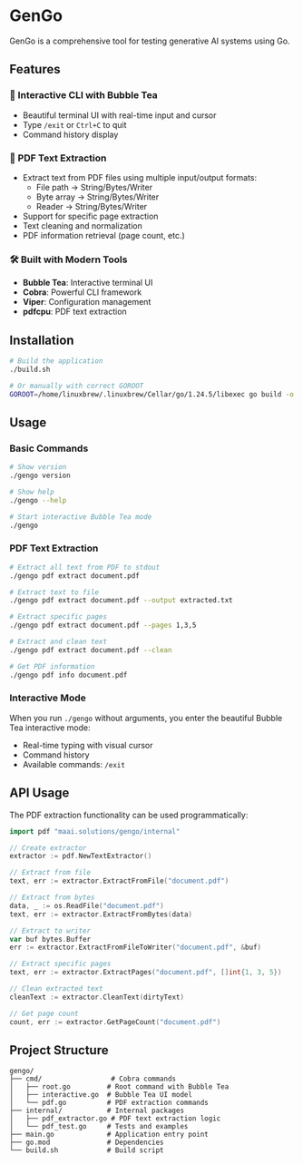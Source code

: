 # GenGo

GenGo is a comprehensive tool for testing generative AI systems using Go.

## Features

### 🎯 Interactive CLI with Bubble Tea
- Beautiful terminal UI with real-time input and cursor
- Type `/exit` or `Ctrl+C` to quit
- Command history display

### 📄 PDF Text Extraction
- Extract text from PDF files using multiple input/output formats:
  - File path → String/Bytes/Writer
  - Byte array → String/Bytes/Writer  
  - Reader → String/Bytes/Writer
- Support for specific page extraction
- Text cleaning and normalization
- PDF information retrieval (page count, etc.)

### 🛠️ Built with Modern Tools
- **Bubble Tea**: Interactive terminal UI
- **Cobra**: Powerful CLI framework
- **Viper**: Configuration management
- **pdfcpu**: PDF text extraction

## Installation

```bash
# Build the application
./build.sh

# Or manually with correct GOROOT
GOROOT=/home/linuxbrew/.linuxbrew/Cellar/go/1.24.5/libexec go build -o gengo
```

## Usage

### Basic Commands
```bash
# Show version
./gengo version

# Show help
./gengo --help

# Start interactive Bubble Tea mode
./gengo
```

### PDF Text Extraction
```bash
# Extract all text from PDF to stdout
./gengo pdf extract document.pdf

# Extract text to file
./gengo pdf extract document.pdf --output extracted.txt

# Extract specific pages
./gengo pdf extract document.pdf --pages 1,3,5

# Extract and clean text
./gengo pdf extract document.pdf --clean

# Get PDF information
./gengo pdf info document.pdf
```

### Interactive Mode
When you run `./gengo` without arguments, you enter the beautiful Bubble Tea interactive mode:

- Real-time typing with visual cursor
- Command history
- Available commands: `/exit`

## API Usage

The PDF extraction functionality can be used programmatically:

```go
import pdf "maai.solutions/gengo/internal"

// Create extractor
extractor := pdf.NewTextExtractor()

// Extract from file
text, err := extractor.ExtractFromFile("document.pdf")

// Extract from bytes
data, _ := os.ReadFile("document.pdf")
text, err := extractor.ExtractFromBytes(data)

// Extract to writer
var buf bytes.Buffer
err := extractor.ExtractFromFileToWriter("document.pdf", &buf)

// Extract specific pages
text, err := extractor.ExtractPages("document.pdf", []int{1, 3, 5})

// Clean extracted text
cleanText := extractor.CleanText(dirtyText)

// Get page count
count, err := extractor.GetPageCount("document.pdf")
```

## Project Structure

```
gengo/
├── cmd/                 # Cobra commands
│   ├── root.go         # Root command with Bubble Tea
│   ├── interactive.go  # Bubble Tea UI model
│   └── pdf.go          # PDF extraction commands
├── internal/           # Internal packages
│   ├── pdf_extractor.go # PDF text extraction logic
│   └── pdf_test.go     # Tests and examples
├── main.go             # Application entry point
├── go.mod              # Dependencies
└── build.sh            # Build script
```